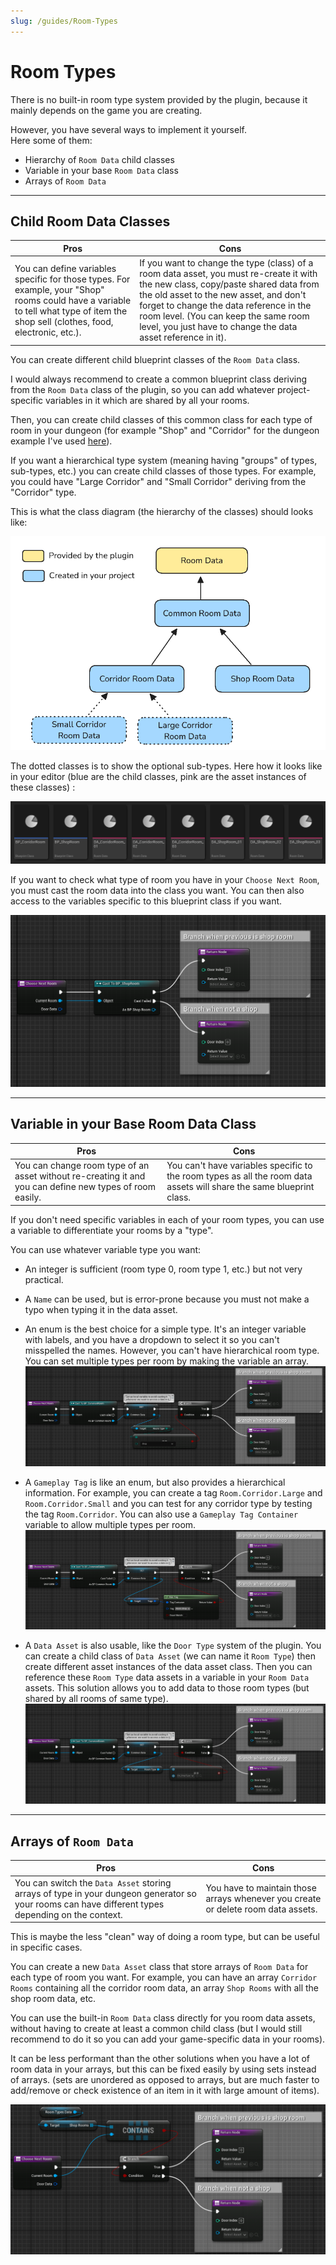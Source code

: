 ```yaml
---
slug: /guides/Room-Types
---
```


# Room Types

There is no built-in room type system provided by the plugin, because it mainly depends on the game you are creating.

However, you have several ways to implement it yourself.\
Here some of them:

- Hierarchy of `Room Data` child classes
- Variable in your base `Room Data` class
- Arrays of `Room Data`

---

## Child Room Data Classes

| Pros | Cons |
| --- | --- |
| You can define variables specific for those types. For example, your "Shop" rooms could have a variable to tell what type of item the shop sell (clothes, food, electronic, etc.). | If you want to change the type (class) of a room data asset, you must re-create it with the new class, copy/paste shared data from the old asset to the new asset, and don't forget to change the data reference in the room level. (You can keep the same room level, you just have to change the data asset reference in it). |

You can create different child blueprint classes of the `Room Data` class.

I would always recommend to create a common blueprint class deriving from the `Room Data` class of the plugin, so you can add whatever project-specific variables in it which are shared by all your rooms.

Then, you can create child classes of this common class for each type of room in your dungeon (for example "Shop" and "Corridor" for the dungeon example I've used [here](Best-Practices/Workflows/Dungeon-Generation-Algorithm.md)).

If you want a hierarchical type system (meaning having "groups" of types, sub-types, etc.) you can create child classes of those types. For example, you could have "Large Corridor" and "Small Corridor" deriving from the "Corridor" type.

This is what the class diagram (the hierarchy of the classes) should looks like:

![Room Types Hierarchy](../Images/RoomTypesHierarchy.png)

The dotted classes is to show the optional sub-types.
Here how it looks like in your editor (blue are the child classes, pink are the asset instances of these classes) :

![](../Images/RoomTypes_ChildClassAssets.png)

If you want to check what type of room you have in your `Choose Next Room`, you must cast the room data into the class you want. You can then also access to the variables specific to this blueprint class if you want.

![](../Images/RoomTypes_ChildClassComparison.png)

---

## Variable in your Base Room Data Class

| Pros | Cons |
| --- | --- |
| You can change room type of an asset without re-creating it and you can define new types of room easily. | You can't have variables specific to the room types as all the room data assets will share the same blueprint class. |

If you don't need specific variables in each of your room types, you can use a variable to differentiate your rooms by a "type".

You can use whatever variable type you want:

- An integer is sufficient (room type 0, room type 1, etc.) but not very practical.
- A `Name` can be used, but is error-prone because you must not make a typo when typing it in the data asset.
- An enum is the best choice for a simple type. It's an integer variable with labels, and you have a dropdown to select it so you can't misspelled the names. However, you can't have hierarchical room type. You can set multiple types per room by making the variable an array.
![](../Images/RoomTypes_VarEnumComparison.png)

- A `Gameplay Tag` is like an enum, but also provides a hierarchical information. For example, you can create a tag `Room.Corridor.Large` and `Room.Corridor.Small` and you can test for any corridor type by testing the tag `Room.Corridor`. You can also use a `Gameplay Tag Container` variable to allow multiple types per room.
![](../Images/RoomTypes_VarGameplayTagComparison.png)

- A `Data Asset` is also usable, like the `Door Type` system of the plugin. You can create a child class of `Data Asset` (we can name it `Room Type`) then create different asset instances of the data asset class. Then you can reference these `Room Type` data assets in a variable in your `Room Data` assets. This solution allows you to add data to those room types (but shared by all rooms of same type).
![](../Images/RoomTypes_VarDataAssetComparison.png)

---

## Arrays of `Room Data`

| Pros | Cons |
| --- | --- |
| You can switch the `Data Asset` storing arrays of type in your dungeon generator so your rooms can have different types depending on the context. | You have to maintain those arrays whenever you create or delete room data assets. |

This is maybe the less "clean" way of doing a room type, but can be useful in specific cases.

You can create a new `Data Asset` class that store arrays of `Room Data` for each type of room you want. For example, you can have an array `Corridor Rooms` containing all the corridor room data, an array `Shop Rooms` with all the shop room data, etc.

You can use the built-in `Room Data` class directly for you room data assets, without having to create at least a common child class (but I would still recommend to do it so you can add your game-specific data in your rooms).

It can be less performant than the other solutions when you have a lot of room data in your arrays, but this can be fixed easily by using sets instead of arrays. (sets are unordered as opposed to arrays, but are much faster to add/remove or check existence of an item in it with large amount of items).

![](../Images/RoomTypes_ArraysComparison.png)
